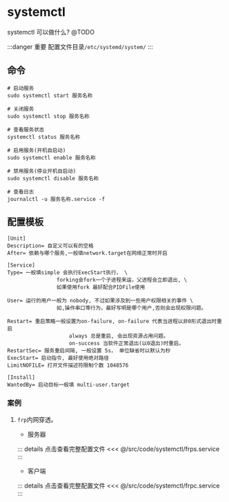 # systemctl

systemctl 可以做什么? @TODO

:::danger 重要
配置文件目录``/etc/systemd/system/``
:::

## 命令
```shell
# 启动服务
sudo systemctl start 服务名称

# 关闭服务
sudo systemctl stop 服务名称

# 查看服务状态
systemctl status 服务名称

# 启用服务(开机自启动)
sudo systemctl enable 服务名称

# 禁用服务(停业开机自启动)
sudo systemctl disable 服务名称

# 查看日志
journalctl -u 服务名称.service -f
```

## 配置模板

```shell
[Unit]
Description= 自定义可以有的空格
After= 依赖与哪个服务,一般填network.target在网络正常时开启

[Service]
Type= 一般填simple 会执行ExecStart执行， \
				forking会fork一个子进程来运，父进程会立即退出, \
				如果使用fork 最好配合PIDFile使用

User= 运行的用户一般为 nobody, 不过如果涉及到一些用户权限相关的事件 \
				如,操作串口等行为，最好写明是哪个用户,否则会出现权限问题。

Restart= 重启策略一般设置为on-failure, on-failure 代表当进程以非0形式退出时重启
					always 总是重启, 会出现资源占用问题。
					on-success 当软件正常退出(以0退出)时重启。
RestartSec= 服务重启间隔, 一般设置 5s， 单位缺省时以默认为秒
ExecStart= 启动指令, 最好使用绝对路径
LimitNOFILE= 打开文件描述符限制个数 1048576

[Install]
WantedBy= 启动目标一般填 multi-user.target
```

### 案例

1. ``frp``内网穿透。

	- 服务器

	::: details 点击查看完整配置文件
	<<< @/src/code/systemctl/frps.service
	:::

	- 客户端

	::: details 点击查看完整配置文件
	<<< @/src/code/systemctl/frpc.service
	:::
